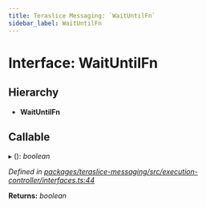 ```yaml
---
title: Teraslice Messaging: `WaitUntilFn`
sidebar_label: WaitUntilFn
---
```


# Interface: WaitUntilFn

## Hierarchy

* **WaitUntilFn**

## Callable

▸ (): *boolean*

*Defined in [packages/teraslice-messaging/src/execution-controller/interfaces.ts:44](https://github.com/terascope/teraslice/blob/b843209f9/packages/teraslice-messaging/src/execution-controller/interfaces.ts#L44)*

**Returns:** *boolean*
